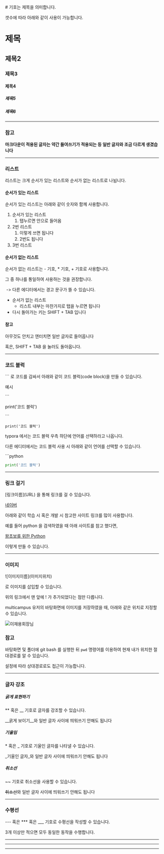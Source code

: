 \# 기호는 제목을 의미합니다.

갯수에 따라 아래와 같이 사용이 가능합니다.

# 제목

## 제목2

### 제목3

#### 제목4

##### 제목5

##### 제목6



---

### 참고



__마크다운이 적용된 글자는 약간 들여쓰기가 적용되는 등 일반 글자와 조금 다르게 생겼습니다__

---

### 리스트

리스트는 크게 순서가 있는 리스트와 순서가 없는 리스트로 나뉩니다.



#### 순서가 있는 리스트

순서가 있는 리스트는 아래와 같이 숫자와 함께 사용합니다.

1. 순서가 있는 리스트
   1. 탭누르면 안으로 들어옴
2. 2번 리스트
   1. 이렇게 쓰면 됩니다
   2. 2번도 됩니다
3. 3번 리스트



#### 순서가 없는 리스트

순서가 없는 리스트는 - 기호, * 기호, + 기호로 사용합니다.

그 중 하나를 통일하여 사용하는 것을 권장합니다.

​			-> 다른 에디터에서는  경고 문구가 뜰 수 있습니다.

- 순서가 없는 리스트
  - 리스트 내부는 마찬가지로 탭을 누르면 됩니다
- 다시 돌아가는 키는 SHIFT + TAB 입니다



#### 참고

아무것도 안치고 엔터치면 일반 글자로 들어옵니다

혹은, SHIFT + TAB 을 눌러도 돌아옵니다.



---



### 코드 블럭

\``` 로 코드를 감싸서 아래와 같이 코드 블럭(code block)을 만들 수 있습니다.

예시

\```

print('코드 블럭')

\```

```
print('코드 블럭')
```



typora 에서는 코드 블럭 우측 하단에 언어를 선택하라고 나옵니다.

다른 에디터에서는 코드 블럭 사용 시 아래와 같이 언어를 선택할 수 있습니다.



\```python

```python
print('코드 블럭')
```



---



### 링크 걸기

\[링크이름](URL) 을 통해 링크를 걸 수 있습니다.

[네이버](https://www.naver.com)



아래와 같이 학습 시 혹은 개발 시 참고한 사이트 링크를 많이 사용합니다.

예를 들어 python 을 검색하였을 때 아래 사이트를 참고 했다면,

[왕초보를 위한 Python](https://wikidocs.net/43)

이렇게 만들 수 있습니다.



---



### 이미지

\!\[이미지이름](이미지위치)

로 이미지를 삽입할 수 있습니다.

위의 링크에서 맨 앞에 ! 가 추가되었다는 점만 다릅니다.

multicampus 유저의 바탕화면에 이미지를 저장하였을 때, 아래와 같은 위치로 지정할 수 있습니다.

![이재용회장님](c:/Users/multicampus/Desktop/boss.jpg)



### 참고

바탕화면 및 폴더에 git bash 를 실행한 뒤 `pwd` 명령어를 이용하여 현재 내가 위치한 절대경로를 알 수 있습니다.

설정에 따라 상대경로로도 접근이 가능합니다.



---



### 글자 강조

##### 굵게 표현하기

\** 혹은 __ 기호로 글자를 강조할 수 있습니다.

__굵게 보이기__와 일반 글자 사이에 띄워쓰기 안해도 됩니다



##### 기울임

\* 혹은 _ 기호로 기울인 글자를 나타낼 수 있습니다.

_기울인 글자_와 일반 글자 사이에 띄워쓰기 안해도 됩니다



##### 취소선

\~~ 기호로 취소선을 사용할 수 있습니다.

~~취소선~~와 일반 글자 사이에 띄워쓰기 안해도 됩니다



---



### 수평선

\--- 혹은 *** 혹은 ___ 기호로 수평선을 작성할 수 있습니다.

3개 이상만 적으면 모두 동일한 동작을 수행합니다.

---

___

***













